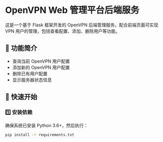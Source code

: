 # OpenVPN Web 管理平台后端服务

这是一个基于 Flask 框架开发的 OpenVPN 后端管理服务，配合前端页面可实现 VPN 用户的管理，包括查看配置、添加、删除用户等功能。

## 🌟 功能简介

- 查询当前 OpenVPN 用户配置  
- 添加新的 OpenVPN 用户配置  
- 删除已有用户配置  
- 显示服务器状态信息  

## 🚀 快速开始

### 1️⃣ 安装依赖

确保系统已安装 Python 3.6+，然后执行：

```bash
pip install -r requirements.txt
